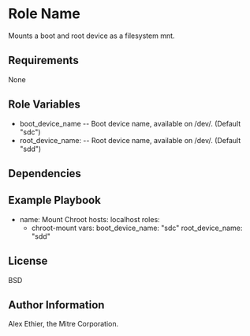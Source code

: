 Role Name
=========

Mounts a boot and root device as a filesystem mnt.

Requirements
------------

None

Role Variables
--------------

- boot_device_name -- Boot device name, available on /dev/.  (Default "sdc")
- root_device_name: -- Root device name, available on /dev/. (Default "sdd")

Dependencies
------------

Example Playbook
----------------

- name: Mount Chroot
  hosts: localhost
  roles:
   - chroot-mount
  vars:
    boot_device_name: "sdc"
    root_device_name: "sdd"

License
-------

BSD

Author Information
------------------

Alex Ethier, the Mitre Corporation.
